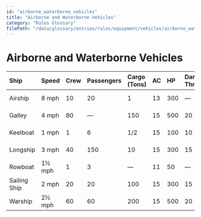 ```yaml
---
id: "airborne_waterborne_vehicles"
title: "Airborne and Waterborne Vehicles"
category: "Rules Glossary"
filePath: "/data/glossary/entries/rules/equipment/vehicles/airborne_waterborne_vehicles.md"
---
```

# Airborne and Waterborne Vehicles
| Ship | Speed | Crew | Passengers | Cargo (Tons) | AC | HP | Damage Threshold | Cost |
|:---|:---|:---|:---|:---|:---|:---|:---|:---|
| Airship | 8 mph | 10 | 20 | 1 | 13 | 300 | — | 40,000 GP |
| Galley | 4 mph | 80 | — | 150 | 15 | 500 | 20 | 30,000 GP |
| Keelboat | 1 mph | 1 | 6 | 1/2 | 15 | 100 | 10 | 3,000 GP |
| Longship | 3 mph | 40 | 150 | 10 | 15 | 300 | 15 | 10,000 GP |
| Rowboat | 1½ mph | 1 | 3 | — | 11 | 50 | — | 50 GP |
| Sailing Ship | 2 mph | 20 | 20 | 100 | 15 | 300 | 15 | 10,000 GP |
| Warship | 2½ mph | 60 | 60 | 200 | 15 | 500 | 20 | 25,000 GP |